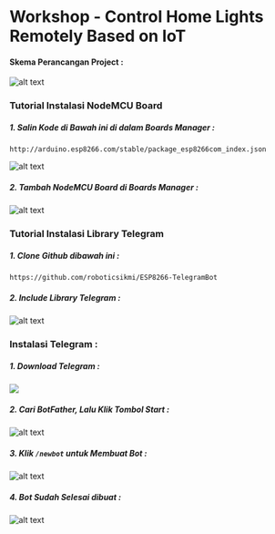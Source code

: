 # Workshop - Control Home Lights Remotely Based on IoT

#### Skema Perancangan Project :

![alt text](https://github.com/roboticsikmi/workshop-icrt-01/blob/master/images/skema.png "Skema")

### Tutorial Instalasi NodeMCU Board

##### 1. Salin Kode di Bawah ini di dalam Boards Manager :
`http://arduino.esp8266.com/stable/package_esp8266com_index.json`

![alt text](https://github.com/roboticsikmi/workshop-icrt-01/blob/master/images/preferences.png "Preferences")

##### 2. Tambah NodeMCU Board di Boards Manager :

![alt text](https://github.com/roboticsikmi/workshop-icrt-01/blob/master/images/nodemcu.png "Board")

### Tutorial Instalasi Library Telegram

##### 1. Clone Github dibawah ini :

`https://github.com/roboticsikmi/ESP8266-TelegramBot`

##### 2. Include Library Telegram :

![alt text](https://github.com/roboticsikmi/workshop-icrt-01/blob/master/images/library.png "Library")

### Instalasi Telegram :

##### 1. Download Telegram :

[<img src="https://github.com/roboticsikmi/workshop-icrt-01/blob/master/images/googleplay.png">](https://play.google.com/store/apps/details?id=org.telegram.messenger)

##### 2. Cari BotFather, Lalu Klik Tombol Start :

![alt text](https://github.com/roboticsikmi/workshop-icrt-01/blob/master/images/telegram.png "Telegram")

##### 3. Klik `/newbot` untuk Membuat Bot :

![alt text](https://github.com/roboticsikmi/workshop-icrt-01/blob/master/images/response.png "Response")

##### 4. Bot Sudah Selesai dibuat :

![alt text](https://github.com/roboticsikmi/workshop-icrt-01/blob/master/images/bot.png "Bot")
